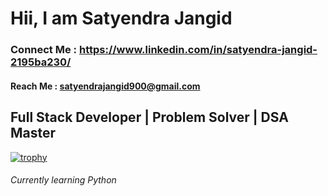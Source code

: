 # Hii, I am Satyendra Jangid
### Connect Me : https://www.linkedin.com/in/satyendra-jangid-2195ba230/
#### Reach Me : satyendrajangid900@gmail.com
##  Full Stack Developer | Problem Solver | DSA Master
[![trophy](https://github-profile-trophy.vercel.app/?username=SatyendraJangid)](https://github.com/ryo-ma/github-profile-trophy)

###### Currently learning Python
